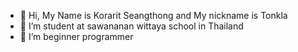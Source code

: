 - 👋 Hi, My Name is Korarit Seangthong and My nickname is Tonkla
- 👀 I’m student at sawananan wittaya school in Thailand
- 🌱 I’m beginner programmer
